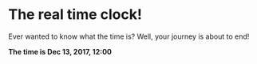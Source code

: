 # The real time clock!

Ever wanted to know what the time is? Well, your journey is about to end!

**The time is Dec 13, 2017, 12:00**